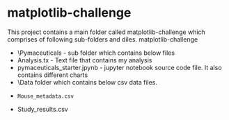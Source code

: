 # matplotlib-challenge

This project contains a main folder called matplotlib-challenge which comprises of following sub-folders and diles.
matplotlib-challenge

 - \Pymaceuticals - sub folder which contains below files
 -  Analysis.tx - Text file that contains my analysis
 -   pymaceuticals_starter.jpynb - jupyter notebook source code file. It also contains different charts
 -   \Data folder which contains below csv data files.
 -     Mouse_metadata.csv
 -    Study_results.csv      
